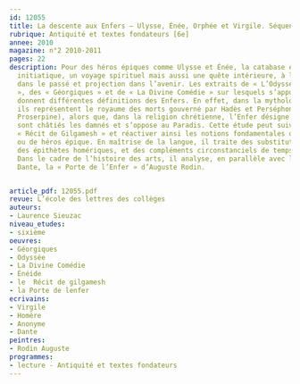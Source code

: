 ```yaml
---
id: 12055
title: La descente aux Enfers – Ulysse, Énée, Orphée et Virgile. Séquence 
rubrique: Antiquité et textes fondateurs [6e]
annee: 2010
magazine: n°2 2010-2011
pages: 22
description: Pour des héros épiques comme Ulysse et Énée, la catabase est une épreuve
  initiatique, un voyage spirituel mais aussi une quête intérieure, à la fois retour
  dans le passé et projection dans l’avenir. Les extraits de « L’Odyssée », de « L’Énéide
  », des « Géorgiques » et de « La Divine Comédie » sur lesquels s’appuie cet article
  donnent différentes définitions des Enfers. En effet, dans la mythologie gréco-latine,
  ils représentent le royaume des morts gouverné par Hadès et Perséphone (Pluton et
  Proserpine), alors que, dans la religion chrétienne, l’Enfer désigne le lieu où
  sont châtiés les damnés et s’oppose au Paradis. Cette étude peut suivre celle du
  « Récit de Gilgamesh » et réactiver ainsi les notions fondamentales de mythe, d’épopée
  ou de héros épique. En maîtrise de la langue, il traite des substituts, notamment
  des épithètes homériques, et des compléments circonstanciels de temps et de lieu.
  Dans le cadre de l’histoire des arts, il analyse, en parallèle avec le texte de
  Dante, la « Porte de l’Enfer » d’Auguste Rodin.


article_pdf: 12055.pdf
revue: L’école des lettres des collèges
auteurs:
- Laurence Sieuzac
niveau_etudes:
- sixième
oeuvres:
- Géorgiques
- Odyssée
- La Divine Comédie
- Énéide
- le  Récit de gilgamesh
- la Porte de lenfer
ecrivains:
- Virgile
- Homère
- Anonyme
- Dante
peintres:
- Rodin Auguste
programmes:
- lecture - Antiquité et textes fondateurs
---
```

